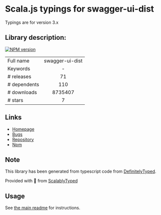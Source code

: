 
# Scala.js typings for swagger-ui-dist

Typings are for version 3.x

## Library description:
[![NPM version](https://badge.fury.io/js/swagger-ui-dist.svg)](http://badge.fury.io/js/swagger-ui-dist)

|                    |                 |
| ------------------ | :-------------: |
| Full name          | swagger-ui-dist |
| Keywords           | - |
| # releases         | 71 |
| # dependents       | 110 |
| # downloads        | 8735407 |
| # stars            | 7 |

## Links
- [Homepage](https://github.com/swagger-api/swagger-ui#readme)
- [Bugs](https://github.com/swagger-api/swagger-ui/issues)
- [Repository](https://github.com/swagger-api/swagger-ui)
- [Npm](https://www.npmjs.com/package/swagger-ui-dist)
    


## Note
This library has been generated from typescript code from [DefinitelyTyped](https://definitelytyped.org).

Provided with :purple_heart: from [ScalablyTyped](https://github.com/oyvindberg/ScalablyTyped)

## Usage
See [the main readme](../../readme.md) for instructions.


